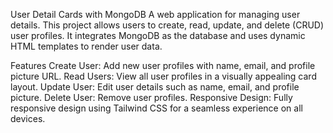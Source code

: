 User Detail Cards with MongoDB
A web application for managing user details. This project allows users to create, read, update, and delete (CRUD) user profiles. It integrates MongoDB as the database and uses dynamic HTML templates to render user data.

Features
Create User: Add new user profiles with name, email, and profile picture URL.
Read Users: View all user profiles in a visually appealing card layout.
Update User: Edit user details such as name, email, and profile picture.
Delete User: Remove user profiles.
Responsive Design: Fully responsive design using Tailwind CSS for a seamless experience on all devices.
